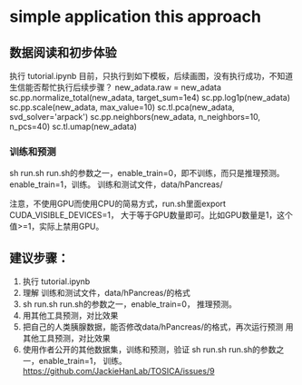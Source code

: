 # simple application this approach

## 数据阅读和初步体验
执行 tutorial.ipynb
目前，只执行到如下模板，后续画图，没有执行成功，不知道生信能否帮忙执行后续步骤？
new_adata.raw = new_adata
sc.pp.normalize_total(new_adata, target_sum=1e4)
sc.pp.log1p(new_adata)
sc.pp.scale(new_adata, max_value=10)
sc.tl.pca(new_adata, svd_solver='arpack')
sc.pp.neighbors(new_adata, n_neighbors=10, n_pcs=40)
sc.tl.umap(new_adata)

### 训练和预测
sh run.sh
run.sh的参数之一，enable_train=0，即不训练，而只是推理预测。enable_train=1，训练。
训练和测试文件，data/hPancreas/

注意，不使用GPU而使用CPU的简易方式，run.sh里面export CUDA_VISIBLE_DEVICES=1， 大于等于GPU数量即可。比如GPU数量是1，这个值>=1，实际上禁用GPU。


## 建议步骤：
1. 执行 tutorial.ipynb
2. 理解 训练和测试文件，data/hPancreas/的格式
3. sh run.sh
run.sh的参数之一，enable_train=0， 推理预测。
4. 用其他工具预测，对比效果
5. 把自己的人类胰腺数据，能否修改data/hPancreas/的格式，再次运行预测
用其他工具预测，对比效果
6. 使用作者公开的其他数据集，训练和预测，验证
sh run.sh
run.sh的参数之一，enable_train=1， 训练。
https://github.com/JackieHanLab/TOSICA/issues/9
